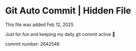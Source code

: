 # Git Auto Commit | Hidden File

This file was added Feb 12, 2025

Just for fun and keeping my daily git commit active 🤪

commit number: 2642548
